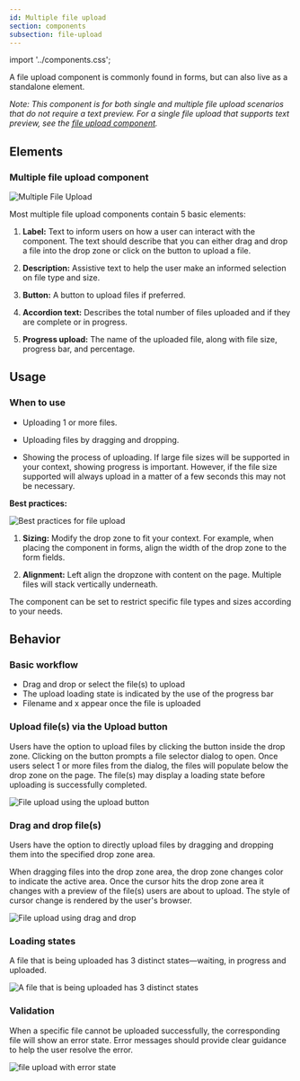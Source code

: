```yaml
---
id: Multiple file upload
section: components
subsection: file-upload
---
```


import '../components.css';

A file upload component is commonly found in forms, but can also live as a standalone element.

*Note: This component is for both single and multiple file upload scenarios that do not require a text preview. For a single file upload that supports text preview, see the [file upload component](/components/file-upload/simple-file-upload).*


## Elements

### Multiple file upload component

<div class="ws-docs-content-img">
    <img src="./img/elements.svg" alt="Multiple File Upload"/>
</div>

Most multiple file upload components contain 5 basic elements:

1. **Label:** Text to inform users on how a user can interact with the component. The text should describe that you can either drag and drop a file into the drop zone or click on the button to upload a file.

2. **Description:** Assistive text to help the user make an informed selection on file type and size.

3. **Button:** A button to upload files if preferred.

4. **Accordion text:** Describes the total number of files uploaded and if they are complete or in progress.

5. **Progress upload:** The name of the uploaded file, along with file size, progress bar, and percentage.

## Usage

### When to use
* Uploading 1 or more files.

* Uploading files by dragging and dropping.

* Showing the process of uploading. If large file sizes will be supported in your context, showing progress is important. However, if the file size supported will always upload in a matter of a few seconds this may not be necessary.

**Best practices:**

<div class="ws-docs-content-img">
    <img src="./img/best-practices.svg" alt="Best practices for file upload"/>
</div>

1. **Sizing:** Modify the drop zone to fit your context. For example, when placing the component in forms, align the width of the drop zone to the form fields.

2. **Alignment:** Left align the dropzone with content on the page. Multiple files will stack vertically underneath.

The component can be set to restrict specific file types and sizes according to your needs.



## Behavior

### Basic workflow
* Drag and drop or select the file(s) to upload
* The upload loading state is indicated by the use of the progress bar
* Filename and x appear once the file is uploaded

### Upload file(s) via the Upload button
Users have the option to upload files by clicking the button inside the drop zone. Clicking on the button prompts a file selector dialog to open. Once users select 1 or more files from the dialog, the files will populate below the drop zone on the page. The file(s) may display a loading state before uploading is successfully completed.

<div class="ws-docs-content-img">
    <img src="./img/upload-via-button.svg" alt="File upload using the upload button"/>
</div>

### Drag and drop file(s)
Users have the option to directly upload files by dragging and dropping them into the specified drop zone area.

When dragging files into the drop zone area, the drop zone changes color to indicate the active area. Once the cursor hits the drop zone area it changes with a preview of the file(s) users are about to upload. The style of cursor change is rendered by the user's browser.

<div class="ws-docs-content-img">
    <img src="./img/upload-via-drag-drop.svg" alt="File upload using drag and drop"/>
</div>

### Loading states
A file that is being uploaded has 3 distinct states—waiting, in progress and uploaded.

<div class="ws-docs-content-img">
    <img src="./img/loading-states.svg" alt="A file that is being uploaded has 3 distinct states"/>
</div>

### Validation
When a specific file cannot be uploaded successfully, the corresponding file will show an error state. Error messages should provide clear guidance to help the user resolve the error.

<div class="ws-docs-content-img">
    <img src="./img/validation.svg" alt="file upload with error state"/>
</div>